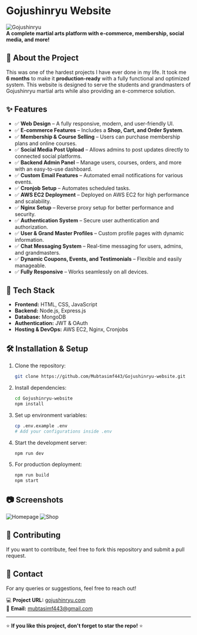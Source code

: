 # Gojushinryu Website

![Gojushinryu](https://gojushinryu.com/logo.png)  
**A complete martial arts platform with e-commerce, membership, social media, and more!**

## 🚀 About the Project
This was one of the hardest projects I have ever done in my life. It took me **6 months** to make it **production-ready** with a fully functional and optimized system. This website is designed to serve the students and grandmasters of Gojushinryu martial arts while also providing an e-commerce solution.

## ✨ Features

- ✅ **Web Design** – A fully responsive, modern, and user-friendly UI.
- ✅ **E-commerce Features** – Includes a **Shop, Cart, and Order System**.
- ✅ **Membership & Course Selling** – Users can purchase membership plans and online courses.
- ✅ **Social Media Post Upload** – Allows admins to post updates directly to connected social platforms.
- ✅ **Backend Admin Panel** – Manage users, courses, orders, and more with an easy-to-use dashboard.
- ✅ **Custom Email Features** – Automated email notifications for various events.
- ✅ **Cronjob Setup** – Automates scheduled tasks.
- ✅ **AWS EC2 Deployment** – Deployed on AWS EC2 for high performance and scalability.
- ✅ **Nginx Setup** – Reverse proxy setup for better performance and security.
- ✅ **Authentication System** – Secure user authentication and authorization.
- ✅ **User & Grand Master Profiles** – Custom profile pages with dynamic information.
- ✅ **Chat Messaging System** – Real-time messaging for users, admins, and grandmasters.
- ✅ **Dynamic Coupons, Events, and Testimonials** – Flexible and easily manageable.
- ✅ **Fully Responsive** – Works seamlessly on all devices.

## 🔧 Tech Stack
- **Frontend:** HTML, CSS, JavaScript
- **Backend:** Node.js, Express.js
- **Database:** MongoDB
- **Authentication:** JWT & OAuth
- **Hosting & DevOps:** AWS EC2, Nginx, Cronjobs

## 🛠️ Installation & Setup

1. Clone the repository:
   ```bash
   git clone https://github.com/Mubtasimf443/Gojushinryu-website.git
   ```
2. Install dependencies:
   ```bash
   cd Gojushinryu-website
   npm install
   ```
3. Set up environment variables:
   ```bash
   cp .env.example .env
   # Add your configurations inside .env
   ```
4. Start the development server:
   ```bash
   npm run dev
   ```
5. For production deployment:
   ```bash
   npm run build
   npm start
   ```

## 📷 Screenshots
![Homepage](https://gojushinryu.com/screenshot1.png)
![Shop](https://gojushinryu.com/screenshot2.png)

## 🤝 Contributing
If you want to contribute, feel free to fork this repository and submit a pull request.

## 📧 Contact
For any queries or suggestions, feel free to reach out!

💻 **Project URL:** [gojushinryu.com](https://gojushinryu.com/)  
📧 **Email:** mubtasimf443@gmail.com

---

⭐ **If you like this project, don't forget to star the repo!** ⭐

